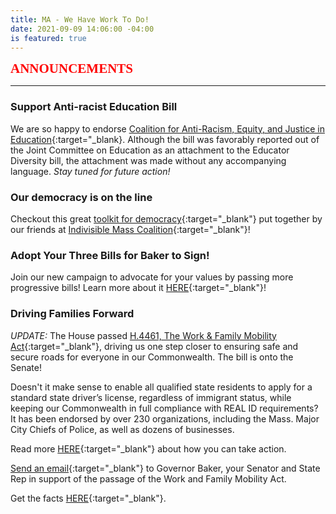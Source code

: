```yaml
---
title: MA - We Have Work To Do!
date: 2021-09-09 14:06:00 -04:00
is featured: true
---
```


<span style="font-family:Papyrus; font-size:1.5em; color:red;">**ANNOUNCEMENTS**</span>

---

### Support Anti-racist Education Bill

We are so happy to endorse [Coalition for Anti-Racism, Equity, and Justice in Education](https://www.care4eduequity.org/){:target="_blank}. Although the bill was favorably reported out of the Joint Committee on Education as an attachment to the Educator Diversity bill, the attachment was made without any accompanying language. *Stay tuned for future action!*  

### Our democracy is on the line

Checkout this great [toolkit for democracy](https://docs.google.com/document/d/1ze_Vt3yGslRqDf-TAWsn80SoytDPgNn1aVRuF4jZvI4/edit){:target="_blank"} put together by our friends at [Indivisible Mass Coalition](https://indivisible-ma.org){:target="_blank"}!

### Adopt Your Three Bills for Baker to Sign!

Join our new campaign to advocate for your values by passing more progressive bills! Learn more about it [HERE](https://docs.google.com/document/d/1bpFeqiaX53toFW4IGz428g7Tb9bBQnf0tVZWU_QrvwI/){:target="_blank"}!

### Driving Families Forward

*UPDATE:* The House passed [H.4461, The Work & Family Mobility Act](https://malegislature.gov/Bills/192/H4461){:target="_blank"}, driving us one step closer to ensuring safe and secure roads for everyone in our Commonwealth. The bill is onto the Senate!

Doesn't it make sense to enable all qualified state residents to apply for a standard state driver’s license, regardless of immigrant status, while keeping our Commonwealth in full compliance with REAL ID requirements?  It has been endorsed by over 230 organizations, including the Mass. Major City Chiefs of Police, as well as dozens of businesses.

Read more [HERE](https://www.miracoalition.org/get-involved/drivers-licenses/){:target="_blank"} about how you can take action.

[Send an email](https://actionnetwork.org/letters/dff-letter?source=direct_link&){:target="_blank"} to Governor Baker, your Senator and State Rep in support of the passage of the Work and Family Mobility Act.

Get the facts [HERE](https://drive.google.com/file/d/14_Sg3sWshggtTTuWU4LUlRey0TCDO6JQ/view){:target="_blank"}.